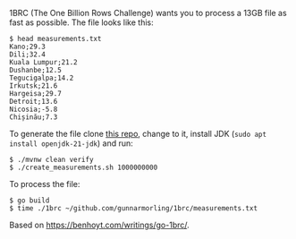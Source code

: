 1BRC (The One Billion Rows Challenge) wants you to process a 13GB file as fast as possible. The file looks like this:

```
$ head measurements.txt 
Kano;29.3
Dili;32.4
Kuala Lumpur;21.2
Dushanbe;12.5
Tegucigalpa;14.2
Irkutsk;21.6
Hargeisa;29.7
Detroit;13.6
Nicosia;-5.8
Chișinău;7.3
```

To generate the file clone [this repo](https://github.com/gunnarmorling/1brc), change to it, install JDK (`sudo apt install openjdk-21-jdk`) and run:

```
$ ./mvnw clean verify
$ ./create_measurements.sh 1000000000
```

To process the file:

```
$ go build
$ time ./1brc ~/github.com/gunnarmorling/1brc/measurements.txt
```

Based on https://benhoyt.com/writings/go-1brc/.